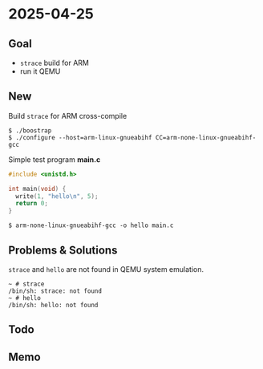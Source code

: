 # 2025-04-25

## Goal
- `strace` build for ARM
- run it QEMU

## New
Build `strace` for ARM cross-compile
```shell
$ ./boostrap
$ ./configure --host=arm-linux-gnueabihf CC=arm-none-linux-gnueabihf-gcc
```

Simple test program
**main.c**
```c
#include <unistd.h>

int main(void) {
  write(1, "hello\n", 5);
  return 0;
}
```
```shell
$ arm-none-linux-gnueabihf-gcc -o hello main.c
```

## Problems & Solutions
`strace` and `hello` are not found in QEMU system emulation.
```shell
~ # strace
/bin/sh: strace: not found
~ # hello
/bin/sh: hello: not found
```


## Todo

## Memo

